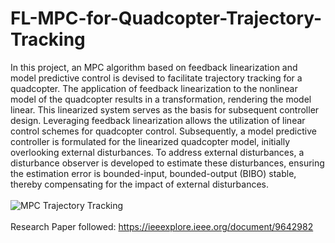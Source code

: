 # FL-MPC-for-Quadcopter-Trajectory-Tracking
In this project, an MPC algorithm based on feedback linearization and model predictive control is devised to facilitate trajectory tracking for a quadcopter. The application of feedback linearization to the nonlinear model of the quadcopter results in a transformation, rendering the model linear. This linearized system serves as the basis for subsequent controller design. Leveraging feedback linearization allows the utilization of linear control schemes for quadcopter control. Subsequently, a model predictive controller is formulated for the linearized quadcopter model, initially overlooking external disturbances. To address external disturbances, a disturbance observer is developed to estimate these disturbances, ensuring the estimation error is bounded-input, bounded-output (BIBO) stable, thereby compensating for the impact of external disturbances. <br> <br>
![MPC Trajectory Tracking](https://github.com/Apoorv-1009/FL-MPC-for-Quadcopter-Trajectory-Tracking/assets/57452076/c8a2ef1f-3c7c-411f-b213-63ecd9f48025)
<br><br>
Research Paper followed: https://ieeexplore.ieee.org/document/9642982
